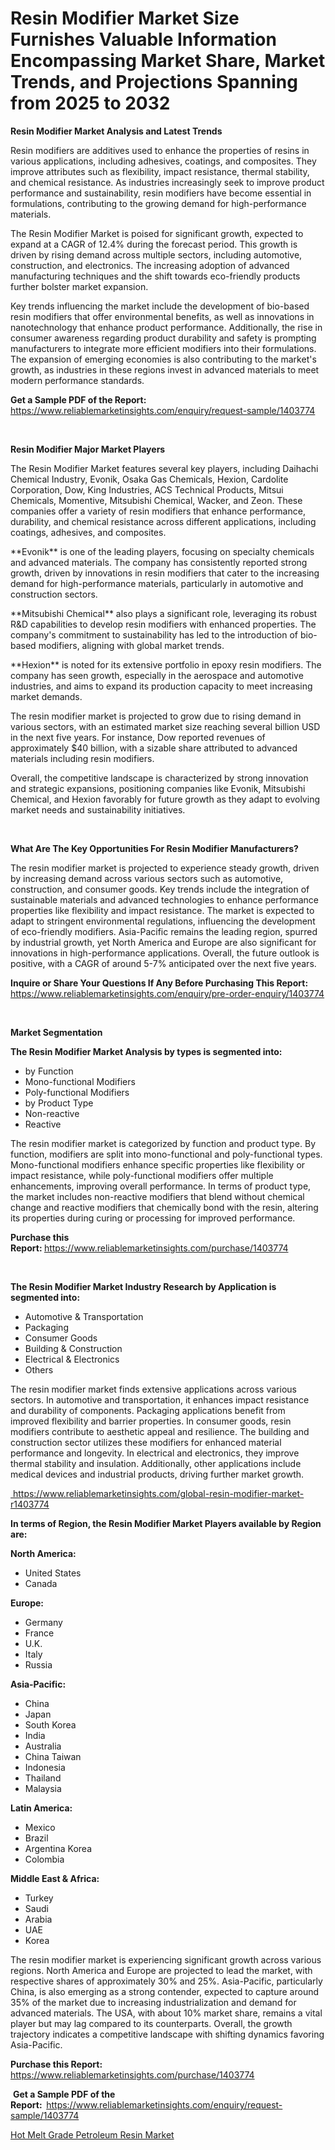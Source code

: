 <p><h1>Resin Modifier Market Size Furnishes Valuable Information Encompassing Market Share, Market Trends, and Projections Spanning from 2025 to 2032</h1></p><p><strong>Resin Modifier Market Analysis and Latest Trends</strong></p>
<p><p>Resin modifiers are additives used to enhance the properties of resins in various applications, including adhesives, coatings, and composites. They improve attributes such as flexibility, impact resistance, thermal stability, and chemical resistance. As industries increasingly seek to improve product performance and sustainability, resin modifiers have become essential in formulations, contributing to the growing demand for high-performance materials.</p><p>The Resin Modifier Market is poised for significant growth, expected to expand at a CAGR of 12.4% during the forecast period. This growth is driven by rising demand across multiple sectors, including automotive, construction, and electronics. The increasing adoption of advanced manufacturing techniques and the shift towards eco-friendly products further bolster market expansion. </p><p>Key trends influencing the market include the development of bio-based resin modifiers that offer environmental benefits, as well as innovations in nanotechnology that enhance product performance. Additionally, the rise in consumer awareness regarding product durability and safety is prompting manufacturers to integrate more efficient modifiers into their formulations. The expansion of emerging economies is also contributing to the market's growth, as industries in these regions invest in advanced materials to meet modern performance standards.</p></p>
<p><strong>Get a Sample PDF of the Report:&nbsp;</strong> <a href="https://www.reliablemarketinsights.com/enquiry/request-sample/1403774?utm_campaign=2010&utm_medium=2&utm_source=Github&utm_content=ia&utm_term=13012025&utm_id=resin-modifier">https://www.reliablemarketinsights.com/enquiry/request-sample/1403774</a></p>
<p>&nbsp;</p>
<p><strong>Resin Modifier Major Market Players</strong></p>
<p><p>The Resin Modifier Market features several key players, including Daihachi Chemical Industry, Evonik, Osaka Gas Chemicals, Hexion, Cardolite Corporation, Dow, King Industries, ACS Technical Products, Mitsui Chemicals, Momentive, Mitsubishi Chemical, Wacker, and Zeon. These companies offer a variety of resin modifiers that enhance performance, durability, and chemical resistance across different applications, including coatings, adhesives, and composites.</p><p>**Evonik** is one of the leading players, focusing on specialty chemicals and advanced materials. The company has consistently reported strong growth, driven by innovations in resin modifiers that cater to the increasing demand for high-performance materials, particularly in automotive and construction sectors. </p><p>**Mitsubishi Chemical** also plays a significant role, leveraging its robust R&D capabilities to develop resin modifiers with enhanced properties. The company's commitment to sustainability has led to the introduction of bio-based modifiers, aligning with global market trends. </p><p>**Hexion** is noted for its extensive portfolio in epoxy resin modifiers. The company has seen growth, especially in the aerospace and automotive industries, and aims to expand its production capacity to meet increasing market demands. </p><p>The resin modifier market is projected to grow due to rising demand in various sectors, with an estimated market size reaching several billion USD in the next five years. For instance, Dow reported revenues of approximately $40 billion, with a sizable share attributed to advanced materials including resin modifiers. </p><p>Overall, the competitive landscape is characterized by strong innovation and strategic expansions, positioning companies like Evonik, Mitsubishi Chemical, and Hexion favorably for future growth as they adapt to evolving market needs and sustainability initiatives.</p></p>
<p>&nbsp;</p>
<p><strong>What Are The Key Opportunities For Resin Modifier Manufacturers?</strong></p>
<p><p>The resin modifier market is projected to experience steady growth, driven by increasing demand across various sectors such as automotive, construction, and consumer goods. Key trends include the integration of sustainable materials and advanced technologies to enhance performance properties like flexibility and impact resistance. The market is expected to adapt to stringent environmental regulations, influencing the development of eco-friendly modifiers. Asia-Pacific remains the leading region, spurred by industrial growth, yet North America and Europe are also significant for innovations in high-performance applications. Overall, the future outlook is positive, with a CAGR of around 5-7% anticipated over the next five years.</p></p>
<p><strong>Inquire or Share Your Questions If Any Before Purchasing This Report:</strong> <a href="https://www.reliablemarketinsights.com/enquiry/pre-order-enquiry/1403774?utm_campaign=2010&utm_medium=2&utm_source=Github&utm_content=ia&utm_term=13012025&utm_id=resin-modifier">https://www.reliablemarketinsights.com/enquiry/pre-order-enquiry/1403774</a></p>
<p>&nbsp;</p>
<p><strong>Market Segmentation</strong></p>
<p><strong>The Resin Modifier Market Analysis by types is segmented into:</strong></p>
<p><ul><li>by Function</li><li>Mono-functional Modifiers</li><li>Poly-functional Modifiers</li><li>by Product Type</li><li>Non-reactive</li><li>Reactive</li></ul></p>
<p><p>The resin modifier market is categorized by function and product type. By function, modifiers are split into mono-functional and poly-functional types. Mono-functional modifiers enhance specific properties like flexibility or impact resistance, while poly-functional modifiers offer multiple enhancements, improving overall performance. In terms of product type, the market includes non-reactive modifiers that blend without chemical change and reactive modifiers that chemically bond with the resin, altering its properties during curing or processing for improved performance.</p></p>
<p><strong>Purchase this Report:&nbsp;</strong><a href="https://www.reliablemarketinsights.com/purchase/1403774?utm_campaign=2010&utm_medium=2&utm_source=Github&utm_content=ia&utm_term=13012025&utm_id=resin-modifier">https://www.reliablemarketinsights.com/purchase/1403774</a></p>
<p>&nbsp;</p>
<p><strong>The Resin Modifier Market Industry Research by Application is segmented into:</strong></p>
<p><ul><li>Automotive & Transportation</li><li>Packaging</li><li>Consumer Goods</li><li>Building & Construction</li><li>Electrical & Electronics</li><li>Others</li></ul></p>
<p><p>The resin modifier market finds extensive applications across various sectors. In automotive and transportation, it enhances impact resistance and durability of components. Packaging applications benefit from improved flexibility and barrier properties. In consumer goods, resin modifiers contribute to aesthetic appeal and resilience. The building and construction sector utilizes these modifiers for enhanced material performance and longevity. In electrical and electronics, they improve thermal stability and insulation. Additionally, other applications include medical devices and industrial products, driving further market growth.</p></p>
<p><a href="https://www.reliablemarketinsights.com/global-resin-modifier-market-r1403774?utm_campaign=2010&utm_medium=2&utm_source=Github&utm_content=ia&utm_term=13012025&utm_id=resin-modifier">&nbsp;https://www.reliablemarketinsights.com/global-resin-modifier-market-r1403774</a></p>
<p><strong>In terms of Region, the Resin Modifier Market Players available by Region are:</strong></p>
<p>
    <p> <strong> North America: </strong>
        <ul>
            <li>United States</li>
            <li>Canada</li>
        </ul>
        </p> 
    <p> <strong> Europe: </strong>
        <ul>
            <li>Germany</li>
            <li>France</li>
            <li>U.K.</li>
            <li>Italy</li>
            <li>Russia</li>
        </ul>
        </p> 
    <p> <strong> Asia-Pacific: </strong>
        <ul>
            <li>China</li>
            <li>Japan</li>
            <li>South Korea</li>
            <li>India</li>
            <li>Australia</li>
            <li>China Taiwan</li>
            <li>Indonesia</li>
            <li>Thailand</li>
            <li>Malaysia</li>
        </ul>
        </p> 
    <p> <strong> Latin America: </strong>
        <ul>
            <li>Mexico</li>
            <li>Brazil</li>
            <li>Argentina Korea</li>
            <li>Colombia</li>
        </ul>
        </p> 
    <p> <strong> Middle East & Africa: </strong>
        <ul>
            <li>Turkey</li>
            <li>Saudi</li>
            <li>Arabia</li>
            <li>UAE</li>
            <li>Korea</li>
        </ul>
    </p>
    </p>
<p><p>The resin modifier market is experiencing significant growth across various regions. North America and Europe are projected to lead the market, with respective shares of approximately 30% and 25%. Asia-Pacific, particularly China, is also emerging as a strong contender, expected to capture around 35% of the market due to increasing industrialization and demand for advanced materials. The USA, with about 10% market share, remains a vital player but may lag compared to its counterparts. Overall, the growth trajectory indicates a competitive landscape with shifting dynamics favoring Asia-Pacific.</p></p>
<p><strong>Purchase this Report: </strong><a href="https://www.reliablemarketinsights.com/purchase/1403774?utm_campaign=2010&utm_medium=2&utm_source=Github&utm_content=ia&utm_term=13012025&utm_id=resin-modifier">https://www.reliablemarketinsights.com/purchase/1403774</a></p>
<p>&nbsp;<strong>Get a Sample PDF of the Report:&nbsp;&nbsp;</strong><a href="https://www.reliablemarketinsights.com/enquiry/request-sample/1403774?utm_campaign=2010&utm_medium=2&utm_source=Github&utm_content=ia&utm_term=13012025&utm_id=resin-modifier">https://www.reliablemarketinsights.com/enquiry/request-sample/1403774</a></p>
<p><strong></strong></p>
<p><p><a href="https://github.com/mahnoor2003/Market-Research-Report-List-6/blob/main/hot-melt-grade-petroleum-resin-market.md?utm_campaign=2010&utm_medium=2&utm_source=Github&utm_content=ia&utm_term=13012025&utm_id=resin-modifier">Hot Melt Grade Petroleum Resin Market</a></p></p>